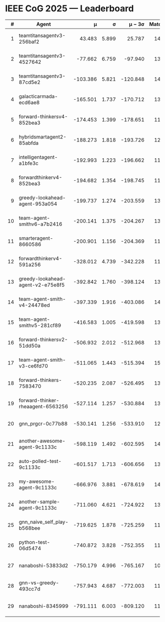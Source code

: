 # IEEE CoG 2025 — Leaderboard

| # | Agent | μ | σ | μ − 3σ | Matches | Updated |
|---:|---|---:|---:|---:|---:|---|
| 1 | teamtitansagentv3-256baf2 | 43.483 | 5.899 | 25.787 | 14278 | 2025-08-22 04:40 |
| 2 | teamtitansagentv3-4527642 | -77.662 | 6.759 | -97.940 | 13552 | 2025-08-22 04:40 |
| 3 | teamtitansagentv3-87cd5e2 | -103.386 | 5.821 | -120.848 | 14626 | 2025-08-22 04:40 |
| 4 | galacticarmada-ecd6ae8 | -165.501 | 1.737 | -170.712 | 13260 | 2025-08-22 04:40 |
| 5 | forward-thinkersv4-852bea3 | -174.453 | 1.399 | -178.651 | 11100 | 2025-08-22 04:40 |
| 6 | hybridsmartagent2-85abfda | -188.273 | 1.818 | -193.726 | 12348 | 2025-08-22 04:40 |
| 7 | intelligentagent-a1bfe3c | -192.993 | 1.223 | -196.662 | 11961 | 2025-08-22 04:40 |
| 8 | forwardthinkerv4-852bea3 | -194.682 | 1.354 | -198.745 | 11157 | 2025-08-22 04:40 |
| 9 | greedy-lookahead-agent-953a054 | -199.737 | 1.274 | -203.559 | 13356 | 2025-08-22 04:40 |
| 10 | team-agent-smithv6-a7b2416 | -200.141 | 1.375 | -204.267 | 13520 | 2025-08-22 04:40 |
| 11 | smarteragent-8660586 | -200.901 | 1.156 | -204.369 | 11854 | 2025-08-22 04:40 |
| 12 | forwardthinkerv4-591a256 | -328.012 | 4.739 | -342.228 | 11602 | 2025-08-22 04:40 |
| 13 | greedy-lookahead-agent-v2-e75e8f5 | -392.842 | 1.760 | -398.124 | 13776 | 2025-08-22 04:40 |
| 14 | team-agent-smith-v4-24478ed | -397.339 | 1.916 | -403.086 | 14422 | 2025-08-22 04:40 |
| 15 | team-agent-smithv5-281cf89 | -416.583 | 1.005 | -419.598 | 13940 | 2025-08-22 04:40 |
| 16 | forward-thinkersv2-51dd50a | -506.932 | 2.012 | -512.968 | 13668 | 2025-08-22 04:40 |
| 17 | team-agent-smith-v3-ce6fd70 | -511.065 | 1.443 | -515.394 | 15062 | 2025-08-22 04:40 |
| 18 | forward-thinkers-7583470 | -520.235 | 2.087 | -526.495 | 13000 | 2025-08-22 04:40 |
| 19 | forward-thinker-rheaagent-6563256 | -527.114 | 1.257 | -530.884 | 13568 | 2025-08-22 04:40 |
| 20 | gnn_prgcr-0c77b88 | -530.141 | 1.256 | -533.910 | 12490 | 2025-08-22 04:40 |
| 21 | another-awesome-agent-9c1133c | -598.119 | 1.492 | -602.595 | 14700 | 2025-08-22 04:40 |
| 22 | auto-polled-test-9c1133c | -601.517 | 1.713 | -606.656 | 13880 | 2025-08-22 04:40 |
| 23 | my-awesome-agent-9c1133c | -666.976 | 3.881 | -678.619 | 14140 | 2025-08-22 04:40 |
| 24 | another-sample-agent-9c1133c | -711.060 | 4.621 | -724.922 | 13880 | 2025-08-22 04:40 |
| 25 | gnn_naive_self_play-b568bee | -719.625 | 1.878 | -725.259 | 11060 | 2025-08-22 04:40 |
| 26 | python-test-06d5474 | -740.872 | 3.828 | -752.355 | 11380 | 2025-08-22 04:40 |
| 27 | nanaboshi-53833d2 | -750.179 | 4.996 | -765.167 | 10680 | 2025-08-22 04:40 |
| 28 | gnn-vs-greedy-493cc7d | -757.943 | 4.687 | -772.003 | 11320 | 2025-08-22 04:40 |
| 29 | nanaboshi-8345999 | -791.111 | 6.003 | -809.120 | 11590 | 2025-08-22 04:40 |
